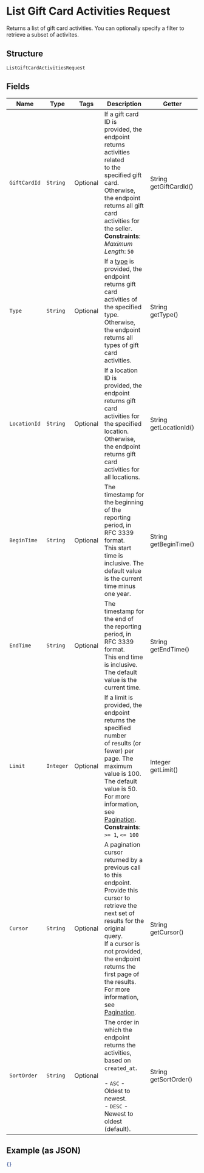 
# List Gift Card Activities Request

Returns a list of gift card activities. You can optionally specify a filter to retrieve a
subset of activites.

## Structure

`ListGiftCardActivitiesRequest`

## Fields

| Name | Type | Tags | Description | Getter |
|  --- | --- | --- | --- | --- |
| `GiftCardId` | `String` | Optional | If a gift card ID is provided, the endpoint returns activities related<br>to the specified gift card. Otherwise, the endpoint returns all gift card activities for<br>the seller.<br>**Constraints**: *Maximum Length*: `50` | String getGiftCardId() |
| `Type` | `String` | Optional | If a [type](entity:GiftCardActivityType) is provided, the endpoint returns gift card activities of the specified type.<br>Otherwise, the endpoint returns all types of gift card activities. | String getType() |
| `LocationId` | `String` | Optional | If a location ID is provided, the endpoint returns gift card activities for the specified location.<br>Otherwise, the endpoint returns gift card activities for all locations. | String getLocationId() |
| `BeginTime` | `String` | Optional | The timestamp for the beginning of the reporting period, in RFC 3339 format.<br>This start time is inclusive. The default value is the current time minus one year. | String getBeginTime() |
| `EndTime` | `String` | Optional | The timestamp for the end of the reporting period, in RFC 3339 format.<br>This end time is inclusive. The default value is the current time. | String getEndTime() |
| `Limit` | `Integer` | Optional | If a limit is provided, the endpoint returns the specified number<br>of results (or fewer) per page. The maximum value is 100. The default value is 50.<br>For more information, see [Pagination](https://developer.squareup.com/docs/working-with-apis/pagination).<br>**Constraints**: `>= 1`, `<= 100` | Integer getLimit() |
| `Cursor` | `String` | Optional | A pagination cursor returned by a previous call to this endpoint.<br>Provide this cursor to retrieve the next set of results for the original query.<br>If a cursor is not provided, the endpoint returns the first page of the results.<br>For more information, see [Pagination](https://developer.squareup.com/docs/working-with-apis/pagination). | String getCursor() |
| `SortOrder` | `String` | Optional | The order in which the endpoint returns the activities, based on `created_at`.<br><br>- `ASC` - Oldest to newest.<br>- `DESC` - Newest to oldest (default). | String getSortOrder() |

## Example (as JSON)

```json
{}
```

